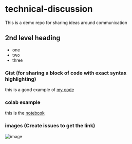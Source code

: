 # technical-discussion
This is a demo repo for sharing ideas around communication

## 2nd level heading
* one
* two
* three

### Gist (for sharing a block of code with exact syntax highlighting)
this is a good example of [my code](https://gist.github.com/nkngocs/a0d8257fce76b5e44d1217c276e47d22)


### colab example
this is the [notebook](https://github.com/nkngocs/technical-discussion/blob/main/technical_docs.ipynb)


### images (Create issues to get the link)
![image](https://user-images.githubusercontent.com/74186612/232701963-fda31b56-1d79-49c7-8e49-91690f57293c.png)
